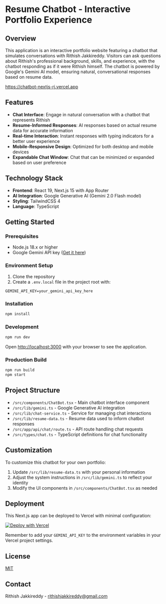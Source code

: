 # Resume Chatbot - Interactive Portfolio Experience

## Overview

This application is an interactive portfolio website featuring a chatbot that simulates conversations with Rithish Jakkireddy. Visitors can ask questions about Rithish's professional background, skills, and experience, with the chatbot responding as if it were Rithish himself. The chatbot is powered by Google's Gemini AI model, ensuring natural, conversational responses based on resume data.

https://chatbot-nextjs-rj.vercel.app

## Features

- **Chat Interface**: Engage in natural conversation with a chatbot that represents Rithish
- **Resume-Informed Responses**: AI responses based on actual resume data for accurate information
- **Real-time Interaction**: Instant responses with typing indicators for a better user experience
- **Mobile-Responsive Design**: Optimized for both desktop and mobile devices
- **Expandable Chat Window**: Chat that can be minimized or expanded based on user preference

## Technology Stack

- **Frontend**: React 19, Next.js 15 with App Router
- **AI Integration**: Google Generative AI (Gemini 2.0 Flash model)
- **Styling**: TailwindCSS 4
- **Language**: TypeScript

## Getting Started

### Prerequisites

- Node.js 18.x or higher
- Google Gemini API key ([Get it here](https://ai.google.dev/))

### Environment Setup

1. Clone the repository
2. Create a `.env.local` file in the project root with:

```
GEMINI_API_KEY=your_gemini_api_key_here
```

### Installation

```bash
npm install
```

### Development

```bash
npm run dev
```

Open [http://localhost:3000](http://localhost:3000) with your browser to see the application.

### Production Build

```bash
npm run build
npm start
```

## Project Structure

- `/src/components/ChatBot.tsx` - Main chatbot interface component
- `/src/lib/gemini.ts` - Google Generative AI integration
- `/src/lib/chat-service.ts` - Service for managing chat interactions
- `/src/lib/resume-data.ts` - Resume data used to inform chatbot responses
- `/src/app/api/chat/route.ts` - API route handling chat requests
- `/src/types/chat.ts` - TypeScript definitions for chat functionality

## Customization

To customize this chatbot for your own portfolio:

1. Update `/src/lib/resume-data.ts` with your personal information
2. Adjust the system instructions in `/src/lib/gemini.ts` to reflect your identity
3. Modify the UI components in `/src/components/ChatBot.tsx` as needed

## Deployment

This Next.js app can be deployed to Vercel with minimal configuration:

[![Deploy with Vercel](https://vercel.com/button)](https://vercel.com/new/clone?repository-url=https%3A%2F%2Fgithub.com%2Fyourusername%2Fchatbot-next)

Remember to add your `GEMINI_API_KEY` to the environment variables in your Vercel project settings.

## License

[MIT](LICENSE)

## Contact

Rithish Jakkireddy - [rithishjakkireddy@gmail.com](mailto:rithishjakkireddy@gmail.com)
